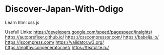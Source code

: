 # Discover-Japan-With-Odigo
Learn html css js

Usefull Links:
  https://developers.google.com/speed/pagespeed/insights/
  https://autoprefixer.github.io/
  https://csscompressor.com/
  https://babeljs.io/
  https://jscompress.com/
  https://validator.w3.org/
  https://realfavicongenerator.net/
  https://textolite.ru/